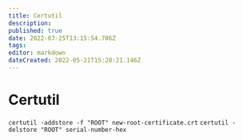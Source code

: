 ```yaml
---
title: Certutil
description: 
published: true
date: 2022-07-25T13:15:54.706Z
tags: 
editor: markdown
dateCreated: 2022-05-21T15:28:21.146Z
---
```

# Certutil
`certutil -addstore -f "ROOT" new-root-certificate.crt`
`certutil -delstore "ROOT" serial-number-hex`